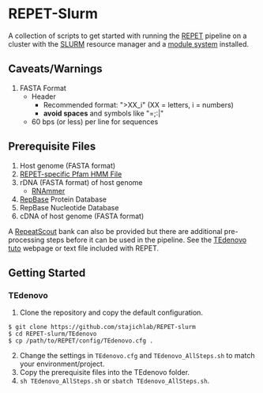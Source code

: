 # REPET-Slurm

A collection of scripts to get started with running the
[REPET](https://urgi.versailles.inra.fr/Tools/REPET/) pipeline on a cluster
with the [SLURM](https://slurm.schedmd.com/) resource manager and a
[module system](http://modules.sourceforge.net/) installed.

## Caveats/Warnings

1. FASTA Format
    - Header
        - Recommended format: ">XX_i" (XX = letters, i = numbers)
        - **avoid spaces** and symbols like "=;:|"
    - 60 bps (or less) per line for sequences

## Prerequisite Files

1. Host genome (FASTA format)
2. [REPET-specific Pfam HMM File](https://urgi.versailles.inra.fr/download/repet/ProfilesBankForREPET_Pfam27.0_GypsyDB.hmm)
3. rDNA (FASTA format) of host genome
    - [RNAmmer](http://www.cbs.dtu.dk/services/RNAmmer/)
4. [RepBase](http://www.girinst.org/repbase/) Protein Database
5. RepBase Nucleotide Database
6. cDNA of host genome (FASTA format)

A [RepeatScout](https://bix.ucsd.edu/repeatscout/) bank can also be provided
but there are additional pre-processing steps before it can be used in the
pipeline. See the [TEdenovo tuto](https://urgi.versailles.inra.fr/Tools/REPET/TEdenovo-tuto)
webpage or text file included with REPET. 

## Getting Started

### TEdenovo

1. Clone the repository and copy the default configuration.

```
$ git clone https://github.com/stajichlab/REPET-slurm
$ cd REPET-slurm/TEdenovo
$ cp /path/to/REPET/config/TEdenovo.cfg .
```

2. Change the settings in `TEdenovo.cfg` and `TEdenovo_AllSteps.sh` to match your
environment/project.
3. Copy the prerequisite files into the TEdenovo folder.
4. `sh TEdenovo_AllSteps.sh` or `sbatch TEdenovo_AllSteps.sh`.


